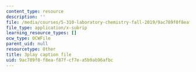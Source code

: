 ```yaml
---
content_type: resource
description: ''
file: /media/courses/5-310-laboratory-chemistry-fall-2019/9ac789f0f8eaf87fcf7ea5b9ab96afbc_Ea2YTXJrhkM.srt
file_type: application/x-subrip
learning_resource_types: []
ocw_type: OCWFile
parent_uid: null
resourcetype: Other
title: 3play caption file
uid: 9ac789f0-f8ea-f87f-cf7e-a5b9ab96afbc
---
```

